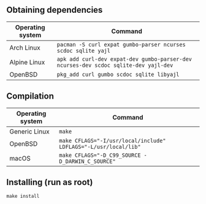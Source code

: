 ## Obtaining dependencies

| Operating system | Command                                                                             |
|------------------|-------------------------------------------------------------------------------------|
| Arch Linux       | `pacman -S curl expat gumbo-parser ncurses scdoc sqlite yajl`                       |
| Alpine Linux     | `apk add curl-dev expat-dev gumbo-parser-dev ncurses-dev scdoc sqlite-dev yajl-dev` |
| OpenBSD          | `pkg_add curl gumbo scdoc sqlite libyajl`                                           |

## Compilation

| Operating system | Command                                                         |
|------------------|-----------------------------------------------------------------|
| Generic Linux    | `make`                                                          |
| OpenBSD          | `make CFLAGS="-I/usr/local/include" LDFLAGS="-L/usr/local/lib"` |
| macOS            | `make CFLAGS="-D_C99_SOURCE -D_DARWIN_C_SOURCE"`                |

## Installing (run as root)

```
make install
```
